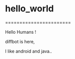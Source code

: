 # hello_world
=======================

Hello Humans !

diffbot is here,

I like android and java..

